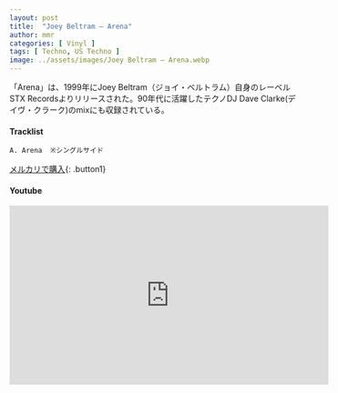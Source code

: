 ```yaml
---
layout: post
title:  "Joey Beltram – Arena"
author: mmr
categories: [ Vinyl ]
tags: [ Techno, US Techno ]
image: ../assets/images/Joey Beltram – Arena.webp
---
```


「Arena」は、1999年にJoey Beltram（ジョイ・ベルトラム）自身のレーベルSTX Recordsよりリリースされた。90年代に活躍したテクノDJ Dave Clarke(デイヴ・クラーク)のmixにも収録されている。

#### Tracklist
```md
A. Arena  ※シングルサイド
```

[メルカリで購入](https://jp.mercari.com/item/m86717362912?afid=6142608987){: .button1}

#### Youtube
<iframe width="560" height="315" src="https://www.youtube.com/embed/vvBkC5z_LIw?si=OZiVqrspuTE7be8d" title="YouTube video player" frameborder="0" allow="accelerometer; autoplay; clipboard-write; encrypted-media; gyroscope; picture-in-picture; web-share" referrerpolicy="strict-origin-when-cross-origin" allowfullscreen></iframe>